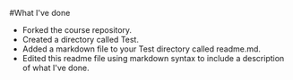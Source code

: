 #What I've done 
* Forked the course repository. 
* Created a directory called Test. 
* Added a markdown file to your Test directory called readme.md.
* Edited this readme file using markdown syntax to include a description of what I've done.
